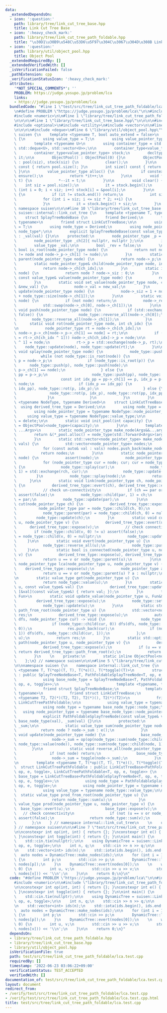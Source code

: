 ```yaml
---
data:
  _extendedDependsOn:
  - icon: ':question:'
    path: library/tree/link_cut_tree_base.hpp
    title: Link Cut Tree Base
  - icon: ':heavy_check_mark:'
    path: library/tree/link_cut_tree_path_foldable.hpp
    title: "\u30D1\u30B9\u548C\u53D6\u5F97\u304C\u3067\u304D\u308B Link Cut Tree"
  - icon: ':question:'
    path: library/util/object_pool.hpp
    title: Object Pool
  _extendedRequiredBy: []
  _extendedVerifiedWith: []
  _isVerificationFailed: false
  _pathExtension: cpp
  _verificationStatusIcon: ':heavy_check_mark:'
  attributes:
    '*NOT_SPECIAL_COMMENTS*': ''
    PROBLEM: https://judge.yosupo.jp/problem/lca
    links:
    - https://judge.yosupo.jp/problem/lca
  bundledCode: "#line 1 \"test/src/tree/link_cut_tree_path_foldable/lca.test.cpp\"\
    \n#define PROBLEM \"https://judge.yosupo.jp/problem/lca\"\n\n#include <iostream>\n\
    #include <numeric>\n\n#line 1 \"library/tree/link_cut_tree_path_foldable.hpp\"\
    \n\n\n\n#line 1 \"library/tree/link_cut_tree_base.hpp\"\n\n\n\n#include <cassert>\n\
    #include <optional>\n#include <utility>\n#include <vector>\n\n#line 1 \"library/util/object_pool.hpp\"\
    \n\n\n\n#include <deque>\n#line 6 \"library/util/object_pool.hpp\"\n\nnamespace\
    \ suisen {\n    template <typename T, bool auto_extend = false>\n    struct ObjectPool\
    \ {\n        using value_type = T;\n        using value_pointer_type = T*;\n\n\
    \        template <typename U>\n        using container_type = std::conditional_t<auto_extend,\
    \ std::deque<U>, std::vector<U>>;\n\n        container_type<value_type> pool;\n\
    \        container_type<value_pointer_type> stock;\n        decltype(stock.begin())\
    \ it;\n\n        ObjectPool() : ObjectPool(0) {}\n        ObjectPool(int siz)\
    \ : pool(siz), stock(siz) {\n            clear();\n        }\n\n        int capacity()\
    \ const { return pool.size(); }\n        int size() const { return it - stock.begin();\
    \ }\n\n        value_pointer_type alloc() {\n            if constexpr (auto_extend)\
    \ ensure();\n            return *it++;\n        }\n\n        void free(value_pointer_type\
    \ t) {\n            *--it = t;\n        }\n\n        void clear() {\n        \
    \    int siz = pool.size();\n            it = stock.begin();\n            for\
    \ (int i = 0; i < siz; i++) stock[i] = &pool[i];\n        }\n\n        void ensure()\
    \ {\n            if (it != stock.end()) return;\n            int siz = stock.size();\n\
    \            for (int i = siz; i <= siz * 2; ++i) {\n                stock.push_back(&pool.emplace_back());\n\
    \            }\n            it = stock.begin() + siz;\n        }\n    };\n} //\
    \ namespace suisen\n\n\n#line 10 \"library/tree/link_cut_tree_base.hpp\"\n\nnamespace\
    \ suisen::internal::link_cut_tree {\n    template <typename T, typename Derived>\n\
    \    struct SplayTreeNodeBase {\n        friend Derived;\n        template <typename,\
    \ typename>\n        friend struct LinkCutTreeBase;\n\n        using value_type\
    \ = T;\n        using node_type = Derived;\n        using node_pointer_type =\
    \ node_type*;\n\n        explicit SplayTreeNodeBase(const value_type& val = value_type{})\
    \ : _val(val) {}\n\n    protected:\n        node_pointer_type _p = nullptr;\n\
    \        node_pointer_type _ch[2]{ nullptr, nullptr };\n\n        int _siz = 1;\n\
    \        value_type _val;\n\n        bool _rev = false;\n        \n        static\
    \ bool is_root(node_pointer_type node) {\n            return not node->_p or (node->_p->_ch[0]\
    \ != node and node->_p->_ch[1] != node);\n        }\n        static node_pointer_type&\
    \ parent(node_pointer_type node) {\n            return node->_p;\n        }\n\
    \        static node_pointer_type& child(node_pointer_type node, int ch_idx) {\n\
    \            return node->_ch[ch_idx];\n        }\n        static int size(node_pointer_type\
    \ node) {\n            return node ? node->_siz : 0;\n        }\n        static\
    \ const value_type& value(node_pointer_type node) {\n            return node->_val;\n\
    \        }\n        static void set_value(node_pointer_type node, const value_type\
    \ &new_val) {\n            node->_val = new_val;\n        }\n        static void\
    \ update(node_pointer_type node) {\n            node->_siz = 1 + node_type::size(node->_ch[0])\
    \ + node_type::size(node->_ch[1]);\n        }\n\n        static void reverse_all(node_pointer_type\
    \ node) {\n            if (not node) return;\n            node->_rev ^= true;\n\
    \            std::swap(node->_ch[0], node->_ch[1]);\n        }\n\n        static\
    \ void push(node_pointer_type node) {\n            if (std::exchange(node->_rev,\
    \ false)) {\n                node_type::reverse_all(node->_ch[0]);\n         \
    \       node_type::reverse_all(node->_ch[1]);\n            }\n        }\n\n  \
    \      static void rot(node_pointer_type node, int ch_idx) {\n            assert(node->_ch[ch_idx]);\n\
    \n            node_pointer_type rt = node->_ch[ch_idx];\n            if (not node_type::is_root(node))\
    \ node->_p->_ch[node->_p->_ch[1] == node] = rt;\n\n            if ((node->_ch[ch_idx]\
    \ = rt->_ch[ch_idx ^ 1])) node->_ch[ch_idx]->_p = node;\n\n            rt->_ch[ch_idx\
    \ ^ 1] = node;\n            rt->_p = std::exchange(node->_p, rt);\n\n        \
    \    node_type::update(node), node_type::update(rt);\n        }\n\n        static\
    \ void splay(node_pointer_type node) {\n            node_type::push(node);\n \
    \           while (not node_type::is_root(node)) {\n                node_pointer_type\
    \ p = node->_p;\n                if (node_type::is_root(p)) {\n              \
    \      node_type::push(p), node_type::push(node);\n                    node_type::rot(p,\
    \ p->_ch[1] == node);\n                } else {\n                    node_pointer_type\
    \ pp = p->_p;\n                    node_type::push(pp), node_type::push(p), node_type::push(node);\n\
    \                    const int idx_pp = pp->_ch[1] == p, idx_p = p->_ch[1] ==\
    \ node;\n                    if (idx_p == idx_pp) {\n                        node_type::rot(pp,\
    \ idx_pp), node_type::rot(p, idx_p);\n                    } else {\n         \
    \               node_type::rot(p, idx_p), node_type::rot(pp, idx_pp);\n      \
    \              }\n                }\n            }\n        }\n    };\n\n    template\
    \ <typename NodeType, typename Derived>\n    struct LinkCutTreeBase {\n      \
    \  using derived_tree_type = Derived;\n\n        using node_type = typename NodeType::node_type;\n\
    \        using node_pointer_type = typename NodeType::node_pointer_type;\n   \
    \     using value_type = typename NodeType::value_type;\n\n        LinkCutTreeBase()\
    \ = delete;\n\n        static void init_pool(int capacity) {\n            _pool\
    \ = ObjectPool<node_type>(capacity);\n        }\n\n        template <typename\
    \ ...Args>\n        static node_pointer_type make_node(Args&&...args) {\n    \
    \        return &(*_pool.alloc() = node_type(std::forward<Args>(args)...));\n\
    \        }\n        static std::vector<node_pointer_type> make_nodes(const std::vector<value_type>&\
    \ vals) {\n            std::vector<node_pointer_type> nodes;\n            nodes.reserve(vals.size());\n\
    \            for (const auto& val : vals) nodes.push_back(make_node(val));\n \
    \           return nodes;\n        }\n\n        static node_pointer_type expose(node_pointer_type\
    \ node) {\n            assert(node);\n            node_pointer_type rch = nullptr;\n\
    \            for (node_pointer_type cur = node; cur; cur = node_type::parent(cur))\
    \ {\n                node_type::splay(cur);\n                node_type::child(cur,\
    \ 1) = std::exchange(rch, cur);\n                node_type::update(cur);\n   \
    \         }\n            node_type::splay(node);\n            return rch;\n  \
    \      }\n\n        static void link(node_pointer_type ch, node_pointer_type par)\
    \ {\n            derived_tree_type::evert(ch), derived_tree_type::expose(par);\n\
    \            // check un-connectivity\n            if (ch == par or node_type::parent(ch))\
    \ assert(false);\n            node_type::child(par, 1) = ch;\n            node_type::parent(ch)\
    \ = par;\n            node_type::update(par);\n        }\n\n        static void\
    \ cut(node_pointer_type ch) {\n            derived_tree_type::expose(ch);\n  \
    \          node_pointer_type par = node_type::child(ch, 0);\n            assert(par);\n\
    \            node_type::parent(par) = node_type::child(ch, 0) = nullptr;\n   \
    \         node_type::update(ch);\n        }\n        static void cut(node_pointer_type\
    \ u, node_pointer_type v) {\n            derived_tree_type::evert(u);\n      \
    \      derived_tree_type::expose(v);\n            // check connectivity\n    \
    \        if (node_type::child(v, 0) != u) assert(false);\n            node_type::parent(u)\
    \ = node_type::child(v, 0) = nullptr;\n            node_type::update(v);\n   \
    \     }\n\n        static void evert(node_pointer_type u) {\n            derived_tree_type::expose(u);\n\
    \            node_type::reverse_all(u);\n            node_type::push(u);\n   \
    \     }\n\n        static bool is_connected(node_pointer_type u, node_pointer_type\
    \ v) {\n            derived_tree_type::expose(u), derived_tree_type::expose(v);\n\
    \            return u == v or node_type::parent(u);\n        }\n\n        static\
    \ node_pointer_type lca(node_pointer_type u, node_pointer_type v) {\n        \
    \    derived_tree_type::expose(u);\n            node_pointer_type a = derived_tree_type::expose(v);\n\
    \            return u == v or node_type::parent(u) ? a : nullptr;\n        }\n\
    \n        static value_type get(node_pointer_type u) {\n            // expose(u);\n\
    \            return node_type::value(u);\n        }\n        static void set(node_pointer_type\
    \ u, const value_type& val) {\n            derived_tree_type::update_value(u,\
    \ [&val](const value_type&) { return val; });\n        }\n        template <typename\
    \ Fun>\n        static void update_value(node_pointer_type u, Fun&& f) {\n   \
    \         derived_tree_type::expose(u);\n            node_type::set_value(u, f(node_type::value(u)));\n\
    \            node_type::update(u);\n        }\n\n        static std::vector<node_pointer_type>\
    \ path_from_root(node_pointer_type u) {\n            std::vector<node_pointer_type>\
    \ res;\n            derived_tree_type::expose(u);\n            auto dfs = [&](auto\
    \ dfs, node_pointer_type cur) -> void {\n                node_type::push(cur);\n\
    \                if (node_type::child(cur, 0)) dfs(dfs, node_type::child(cur,\
    \ 0));\n                res.push_back(cur);\n                if (node_type::child(cur,\
    \ 1)) dfs(dfs, node_type::child(cur, 1));\n            };\n            dfs(dfs,\
    \ u);\n            return res;\n        }\n        static std::optional<std::vector<node_pointer_type>>\
    \ path(node_pointer_type u, node_pointer_type v) {\n            derived_tree_type::evert(u);\n\
    \            derived_tree_type::expose(v);\n            if (u == v or node_type::parent(u))\
    \ return derived_tree_type::path_from_root(v);\n            return std::nullopt;\n\
    \        }\n    \n    private:\n        static inline ObjectPool<node_type> _pool{};\n\
    \    };\n} // namespace suisen\n\n\n#line 5 \"library/tree/link_cut_tree_path_foldable.hpp\"\
    \n\nnamespace suisen {\n    namespace internal::link_cut_tree {\n        template\
    \ <typename T, T(*op)(T, T), T(*e)(), T(*toggle)(T)>\n        struct PathFoldableSplayTreeNode\
    \ : public SplayTreeNodeBase<T, PathFoldableSplayTreeNode<T, op, e, toggle>> {\n\
    \            using base_node_type = SplayTreeNodeBase<T, PathFoldableSplayTreeNode<T,\
    \ op, e, toggle>>;\n            \n            template <typename, typename>\n\
    \            friend struct SplayTreeNodeBase;\n            template <typename,\
    \ typename>\n            friend struct LinkCutTreeBase;\n            template\
    \ <typename T2, T2(*)(T2, T2), T2(*)(), T2(*)(T2)>\n            friend struct\
    \ LinkCutTreePathFoldable;\n\n            using value_type = typename base_node_type::value_type;\n\
    \            using node_type = typename base_node_type::node_type;\n         \
    \   using node_pointer_type = typename base_node_type::node_pointer_type;\n\n\
    \            explicit PathFoldableSplayTreeNode(const value_type& val = e()) :\
    \ base_node_type(val), _sum(val) {}\n\n        protected:\n            value_type\
    \ _sum;\n\n            static value_type sum(node_pointer_type node) {\n     \
    \           return node ? node->_sum : e();\n            }\n            static\
    \ void update(node_pointer_type node) {\n                base_node_type::update(node);\n\
    \                node->_sum = op(op(node_type::sum(node_type::child(node, 0)),\
    \ node_type::value(node)), node_type::sum(node_type::child(node, 1)));\n     \
    \       }\n\n            static void reverse_all(node_pointer_type node) {\n \
    \               if (not node) return;\n                base_node_type::reverse_all(node);\n\
    \                node->_sum = toggle(node->_sum);\n            }\n        };\n\
    \n        template <typename T, T(*op)(T, T), T(*e)(), T(*toggle)(T)>\n      \
    \  struct LinkCutTreePathFoldable : public LinkCutTreeBase<PathFoldableSplayTreeNode<T,\
    \ op, e, toggle>, LinkCutTreePathFoldable<T, op, e, toggle>> {\n            using\
    \ base_type = LinkCutTreeBase<PathFoldableSplayTreeNode<T, op, e, toggle>, LinkCutTreePathFoldable<T,\
    \ op, e, toggle>>;\n            using node_type = PathFoldableSplayTreeNode<T,\
    \ op, e, toggle>;\n            using node_pointer_type = typename node_type::node_pointer_type;\n\
    \            using value_type = typename node_type::value_type;\n\n          \
    \  static value_type prod_from_root(node_pointer_type u) {\n                base_type::expose(u);\n\
    \                return node_type::sum(u);\n            }\n            static\
    \ value_type prod(node_pointer_type u, node_pointer_type v) {\n              \
    \  base_type::evert(u);\n                base_type::expose(v);\n             \
    \   // check connectivity\n                if (not (u == v or node_type::parent(u)))\
    \ assert(false);\n                return node_type::sum(v);\n            }\n \
    \       };\n    } // namespace internal::link_cut_tree\n    \n    using internal::link_cut_tree::LinkCutTreePathFoldable;\n\
    } // namespace suisen\n\n\n#line 7 \"test/src/tree/link_cut_tree_path_foldable/lca.test.cpp\"\
    \n\nconstexpr int op(int, int) { return {}; }\nconstexpr int e() { return {};\
    \ }\nconstexpr int toggle(int) { return {}; }\n\nint main() {\n    std::ios::sync_with_stdio(false);\n\
    \    std::cin.tie(nullptr);\n\n    using DynamicTree = suisen::LinkCutTreePathFoldable<int,\
    \ op, e, toggle>;\n\n    int n, q;\n    std::cin >> n >> q;\n\n    DynamicTree::init_pool(n);\n\
    \n    std::vector<int> ids(n);\n    std::iota(ids.begin(), ids.end(), 0);\n  \
    \  auto nodes = DynamicTree::make_nodes(ids);\n\n    for (int i = 1; i < n; ++i)\
    \ {\n        int p;\n        std::cin >> p;\n        DynamicTree::link(nodes[i],\
    \ nodes[p]);\n    }\n    DynamicTree::evert(nodes[0]);\n    \n    while (q -->\
    \ 0) {\n        int u, v;\n        std::cin >> u >> v;\n        std::cout << DynamicTree::get(DynamicTree::lca(nodes[u],\
    \ nodes[v])) << '\\n';\n    }\n\n    return 0;\n}\n"
  code: "#define PROBLEM \"https://judge.yosupo.jp/problem/lca\"\n\n#include <iostream>\n\
    #include <numeric>\n\n#include \"library/tree/link_cut_tree_path_foldable.hpp\"\
    \n\nconstexpr int op(int, int) { return {}; }\nconstexpr int e() { return {};\
    \ }\nconstexpr int toggle(int) { return {}; }\n\nint main() {\n    std::ios::sync_with_stdio(false);\n\
    \    std::cin.tie(nullptr);\n\n    using DynamicTree = suisen::LinkCutTreePathFoldable<int,\
    \ op, e, toggle>;\n\n    int n, q;\n    std::cin >> n >> q;\n\n    DynamicTree::init_pool(n);\n\
    \n    std::vector<int> ids(n);\n    std::iota(ids.begin(), ids.end(), 0);\n  \
    \  auto nodes = DynamicTree::make_nodes(ids);\n\n    for (int i = 1; i < n; ++i)\
    \ {\n        int p;\n        std::cin >> p;\n        DynamicTree::link(nodes[i],\
    \ nodes[p]);\n    }\n    DynamicTree::evert(nodes[0]);\n    \n    while (q -->\
    \ 0) {\n        int u, v;\n        std::cin >> u >> v;\n        std::cout << DynamicTree::get(DynamicTree::lca(nodes[u],\
    \ nodes[v])) << '\\n';\n    }\n\n    return 0;\n}"
  dependsOn:
  - library/tree/link_cut_tree_path_foldable.hpp
  - library/tree/link_cut_tree_base.hpp
  - library/util/object_pool.hpp
  isVerificationFile: true
  path: test/src/tree/link_cut_tree_path_foldable/lca.test.cpp
  requiredBy: []
  timestamp: '2022-06-23 03:06:22+09:00'
  verificationStatus: TEST_ACCEPTED
  verifiedWith: []
documentation_of: test/src/tree/link_cut_tree_path_foldable/lca.test.cpp
layout: document
redirect_from:
- /verify/test/src/tree/link_cut_tree_path_foldable/lca.test.cpp
- /verify/test/src/tree/link_cut_tree_path_foldable/lca.test.cpp.html
title: test/src/tree/link_cut_tree_path_foldable/lca.test.cpp
---
```


